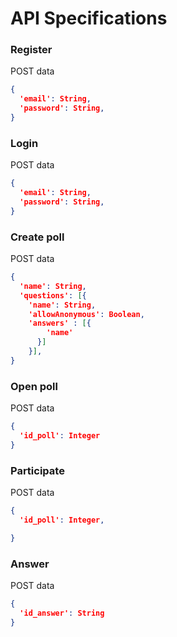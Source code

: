 # API Specifications

### Register

POST data

~~~json
{
  'email': String,
  'password': String,
}
~~~

### Login

POST data

~~~json
{
  'email': String,
  'password': String,
}
~~~

### Create poll

POST data

~~~json
{
  'name': String,
  'questions': [{
    'name': String,
    'allowAnonymous': Boolean,
    'answers' : [{
        'name'
      }]
    }],
}
~~~

### Open poll

POST data

~~~json
{
  'id_poll': Integer
}
~~~

### Participate

POST data

~~~json
{
  'id_poll': Integer,

}
~~~

### Answer

POST data

~~~json
{
  'id_answer': String
}
~~~
